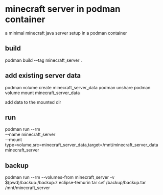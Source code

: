 # minecraft server in podman container

a minimal minecraft java server setup in a podman container

## build

podman build --tag minecraft_server .

## add existing server data

podman volume create minecraft_server_data
podman unshare
podman volume mount minecraft_server_data

add data to the mounted dir

## run

podman run --rm \
    --name minecraft_server \
    --mount type=volume,src=minecraft_server_data,target=/mnt/minecraft_server_data \
    minecraft_server


## backup

podman run --rm --volumes-from minecraft_server -v $(pwd)/backup:/backup:z eclipse-temurin tar cvf /backup/backup.tar /mnt/minecraft_server
